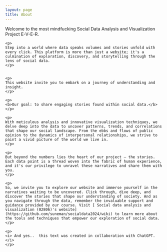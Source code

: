 ```yaml
---
layout: page
title: About
---
```


<div class="text-justify">
    <p> 
    Welcome to the most mindfucking Social Data Analysis and Visualization Project 
    E-V-E-R.
    </p>

    <p> 
    Step into a world where data speaks volumes and stories unfold with every click. This platform is more than just a website; it's a culmination of exploration, discovery, and storytelling through the lens of social data.
    </p>


    <p> 
    This website invite you to embark on a journey of understanding and insight. 
    </p>

    <p> 
    <b>Our goal: to share engaging stories found within social data.</b>
    </p>

    <p> 
    With meticulous analysis and innovative visualization techniques, we delve deep into the data to uncover patterns, trends, and correlations that shape our social landscape. From the ebbs and flows of public opinion to the dynamics of interpersonal relationships, we strive to paint a vivid picture of the world we live in.
    </p>

    <p> 
    But beyond the numbers lies the heart of our project – the stories. Each data point is a thread woven into the fabric of human experience, and it's our privilege to unravel these narratives and share them with you.
    </p>

    <p> 
    So, we invite you to explore our website and immerse yourself in the narratives waiting to be uncovered. Click through, dive deep, and discover the stories that shape our understanding of society. And as you navigate through the data, remember the invaluable support and guidance provided by our course. Visit [ Social data analysis and visualization (02806)'s website](https://github.com/suneman/socialdata2024/wiki) to learn more about the tools and techniques that empower our exploration of social data.
    </p>

    <p> 
    <i> And yes..  this text was created in collaboration with ChatGPT.</i>
    </p>
</div>